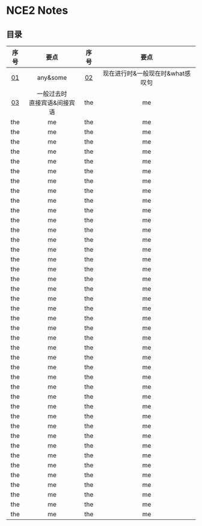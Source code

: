# **NCE2 Notes**  
## **目录**  

| 序号 | 要点 | 序号 | 要点 |
|:-:|:-:|:-:|:-:|
| [01](https://github.com/moodHappy/HelloWorld/blob/master/NCE%20notes%20md%2FNCE%20Note2%2F01.md) | any&some | [02](https://github.com/moodHappy/HelloWorld/blob/master/NCE%20notes%20md%2FNCE%20Note2%2F02.md) | 现在进行时&一般现在时&what感叹句 |
| [03](https://github.com/moodHappy/HelloWorld/blob/master/NCE%20notes%20md%2FNCE%20Note2%2F03.md) | 一般过去时<br>直接宾语&间接宾语 | the | me |
| the | me | the | me |
| the | me | the | me |
| the | me | the | me |
| the | me | the | me |
| the | me | the | me |
| the | me | the | me |
| the | me | the | me |
| the | me | the | me |
| the | me | the | me |
| the | me | the | me |
| the | me | the | me | 
| the | me | the | me |
| the | me | the | me |
| the | me | the | me |
| the | me | the | me |
| the | me | the | me | 
| the | me | the | me |
| the | me | the | me |
| the | me | the | me |
| the | me | the | me |
| the | me | the | me | 
| the | me | the | me |
| the | me | the | me |
| the | me | the | me |
| the | me | the | me |
| the | me | the | me | 
| the | me | the | me |
| the | me | the | me |
| the | me | the | me |
| the | me | the | me |
| the | me | the | me | 
| the | me | the | me |
| the | me | the | me |
| the | me | the | me |
| the | me | the | me |
| the | me | the | me | 
| the | me | the | me |
| the | me | the | me |
| the | me | the | me |
| the | me | the | me |
| the | me | the | me |